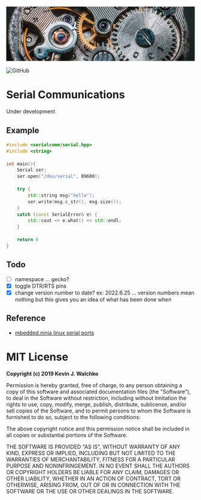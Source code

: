 ![](pics/header.jpg)

![GitHub](https://img.shields.io/github/license/gecko-robotics/serialcomm)

# Serial Communications

Under development

## Example

```c++
#include <serialcomm/serial.hpp>
#include <string>

int main(){
    Serial ser;
    ser.open("/dev/serial", B9600);

    try {
        std::string msg("hello");
        ser.write(msg.c_str(), msg.size());
    }
    catch (const SerialError& e) {
        std::cout << e.what() << std::endl;
    }

    return 0
}
```

## Todo

- [ ] namespace ... gecko?
- [x] toggle DTR/RTS pins
- [x] change version number to date? ex: 2022.6.25 ... version numbers mean nothing but this gives you an idea of what has been done when

## Reference

- [mbedded.ninja linux serial ports](https://blog.mbedded.ninja/programming/operating-systems/linux/linux-serial-ports-using-c-cpp/)

# MIT License

**Copyright (c) 2019 Kevin J. Walchko**

Permission is hereby granted, free of charge, to any person obtaining a copy
of this software and associated documentation files (the "Software"), to deal
in the Software without restriction, including without limitation the rights
to use, copy, modify, merge, publish, distribute, sublicense, and/or sell
copies of the Software, and to permit persons to whom the Software is
furnished to do so, subject to the following conditions:

The above copyright notice and this permission notice shall be included in all
copies or substantial portions of the Software.

THE SOFTWARE IS PROVIDED "AS IS", WITHOUT WARRANTY OF ANY KIND, EXPRESS OR
IMPLIED, INCLUDING BUT NOT LIMITED TO THE WARRANTIES OF MERCHANTABILITY,
FITNESS FOR A PARTICULAR PURPOSE AND NONINFRINGEMENT. IN NO EVENT SHALL THE
AUTHORS OR COPYRIGHT HOLDERS BE LIABLE FOR ANY CLAIM, DAMAGES OR OTHER
LIABILITY, WHETHER IN AN ACTION OF CONTRACT, TORT OR OTHERWISE, ARISING FROM,
OUT OF OR IN CONNECTION WITH THE SOFTWARE OR THE USE OR OTHER DEALINGS IN THE
SOFTWARE.
